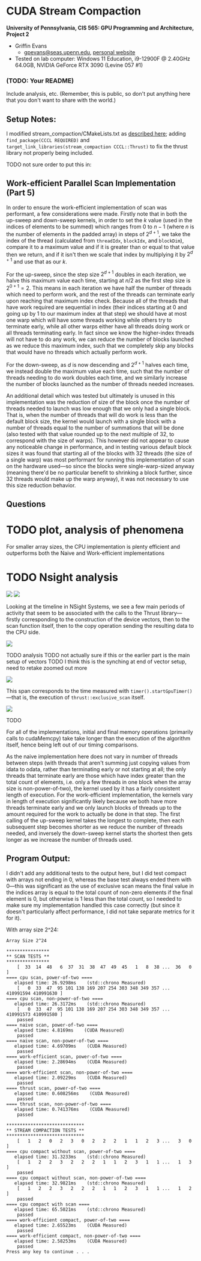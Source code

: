 CUDA Stream Compaction
======================

**University of Pennsylvania, CIS 565: GPU Programming and Architecture, Project 2**

* Griffin Evans
  * gpevans@seas.upenn.edu, [personal website](evanses.com/griffin)
* Tested on lab computer: Windows 11 Education, i9-12900F @ 2.40GHz 64.0GB, NVIDIA GeForce RTX 3090 (Levine 057 #1)

### (TODO: Your README)

Include analysis, etc. (Remember, this is public, so don't put
anything here that you don't want to share with the world.)

## Setup Notes:

I modified stream_compaction/CMakeLists.txt as [described here](https://edstem.org/us/courses/81464/discussion/6937028?answer=16157632); adding `find_package(CCCL REQUIRED)` and `target_link_libraries(stream_compaction CCCL::Thrust)` to fix the thrust library not properly being included.

TODO not sure order to put this in:
## Work-efficient Parallel Scan Implementation (Part 5)

In order to ensure the work-efficient implementation of scan was performant, a few considerations were made. Firstly note that in both the up-sweep and down-sweep kernels, in order to set the $k$ value (used in the indices of elements to be summed) which ranges from $0$ to $n-1$ (where $n$ is the number of elements in the padded array) in steps of $2^{d+1}$, we take the index of the thread (calculated from `threadIdx`, `blockIdx`, and `blockDim`), compare it to a maximum value and if it is greater than or equal to that value then we return, and if it isn't then we scale that index by multiplying it by $2^{d+1}$ and use that as our $k$.

For the up-sweep, since the step size $2^{d+1}$ doubles in each iteration, we halve this maximum value each time, starting at $n/2$ as the first step size is $2^{0+1} = 2$. This means in each iteration we have half the number of threads which need to perform work, and the rest of the threads can terminate early upon reaching that maximum index check. Because all of the threads that have work required are sequential in index (their indices starting at 0 and going up by 1 to our maximum index at that step) we should have at most one warp which will have some threads working while others try to terminate early, while all other warps either have all threads doing work or all threads terminating early. In fact since we know the higher-index threads will not have to do any work, we can reduce the number of blocks launched as we reduce this maximum index, such that we completely skip any blocks that would have no threads which actually perform work.

For the down-sweep, as $d$ is now descending and $2^{d+1}$ halves each time, we instead double the maximum value each time, such that the number of threads needing to do work doubles each time, and we similarly increase the number of blocks launched as the number of threads needed increases.

An additional detail which was tested but ultimately is unused in this implementation was the reduction of size of the block once the number of threads needed to launch was low enough that we only had a single block. That is, when the number of threads that will do work is less than the default block size, the kernel would launch with a single block with a number of threads equal to the number of summations that will be done (also tested with that value rounded up to the next multiple of 32, to correspond with the size of warps). This however did not appear to cause any noticeable change in performance, and in testing various default block sizes it was found that starting all of the blocks with 32 threads (the size of a single warp) was most performant for running this implementation of scan on the hardware used&mdash;so since the blocks were single-warp-sized anyway (meaning there'd be no particular benefit to shrinking a block further, since 32 threads would make up the warp anyway), it was not necessary to use this size reduction behavior.

## Questions

# TODO plot, analysis of phenomena

For smaller array sizes, the CPU implementation is plenty efficient and outperforms both the Naive and Work-efficient implementations

# TODO Nsight analysis

![](img/Overview1.png)
![](img/Overview2.png)

Looking at the timeline in NSight Systems, we see a few main periods of activity that seem to be associated with the calls to the Thrust library&mdash;firstly corresponding to the construction of the device vectors, then to the scan function itself, then to the copy operation sending the resulting data to the CPU side.

![](img/Zoom1.png)

TODO analysis TODO not actually sure if this or the earlier part is the main setup of vectors TODO I think this is the synching at end of vector setup, need to retake zoomed out more

![](img/Zoom2.png)

This span corresponds to the time measured with `timer().startGpuTimer()`&mdash;that is, the execution of `thrust::exclusive_scan` itself. 

![](img/Zoom3.png)

TODO

For all of the implementations, initial and final memory operations (primarily calls to cudaMemcpy) take take longer than the execution of the algorithm itself, hence being left out of our timing comparisons.

As the naive implementation here does not vary in number of threads between steps (with threads that aren't summing just copying values from idata to odata, rather than terminating early or not starting at all; the only threads that terminate early are those which have index greater than the total count of elements, i.e. only a few threads in one block when the array size is non-power-of-two), the kernel used by it has a fairly consistent length of execution. For the work-efficient implementation, the kernels vary in length of execution significantly likely because we both have more threads terminate early and we only launch blocks of threads up to the amount required for the work to actually be done in that step. The first calling of the up-sweep kernel takes the longest to complete, then each subsequent step becomes shorter as we reduce the number of threads needed, and inversely the down-sweep kernel starts the shortest then gets longer as we increase the number of threads used.

## Program Output:

I didn't add any additional tests to the output here, but I did test compact with arrays not ending in 0, whereas the base test always ended them with 0&mdash;this was significant as the use of exclusive scan means the final value in the indices array is equal to the total count of non-zero elements if the final element is 0, but otherwise is 1 less than the total count, so I needed to make sure my implementation handled this case correctly (but since it doesn't particularly affect performance, I did not take separate metrics for it for it).

With array size 2^24:
```
Array Size 2^24

****************
** SCAN TESTS **
****************
    [  33  14  48   6  37  31  38  47  49  45   1   8  38 ...  36   0 ]
==== cpu scan, power-of-two ====
   elapsed time: 26.9298ms    (std::chrono Measured)
    [   0  33  47  95 101 138 169 207 254 303 348 349 357 ... 410991594 410991630 ]
==== cpu scan, non-power-of-two ====
   elapsed time: 26.3172ms    (std::chrono Measured)
    [   0  33  47  95 101 138 169 207 254 303 348 349 357 ... 410991573 410991580 ]
    passed
==== naive scan, power-of-two ====
   elapsed time: 4.8169ms    (CUDA Measured)
    passed
==== naive scan, non-power-of-two ====
   elapsed time: 4.69709ms    (CUDA Measured)
    passed
==== work-efficient scan, power-of-two ====
   elapsed time: 2.28694ms    (CUDA Measured)
    passed
==== work-efficient scan, non-power-of-two ====
   elapsed time: 2.09229ms    (CUDA Measured)
    passed
==== thrust scan, power-of-two ====
   elapsed time: 0.608256ms    (CUDA Measured)
    passed
==== thrust scan, non-power-of-two ====
   elapsed time: 0.741376ms    (CUDA Measured)
    passed

*****************************
** STREAM COMPACTION TESTS **
*****************************
    [   1   2   0   2   3   0   2   2   2   1   1   2   3 ...   3   0 ]
==== cpu compact without scan, power-of-two ====
   elapsed time: 31.3233ms    (std::chrono Measured)
    [   1   2   2   3   2   2   2   1   1   2   3   1   1 ...   1   3 ]
    passed
==== cpu compact without scan, non-power-of-two ====
   elapsed time: 32.9821ms    (std::chrono Measured)
    [   1   2   2   3   2   2   2   1   1   2   3   1   1 ...   1   2 ]
    passed
==== cpu compact with scan ====
   elapsed time: 65.5021ms    (std::chrono Measured)
    passed
==== work-efficient compact, power-of-two ====
   elapsed time: 2.65523ms    (CUDA Measured)
    passed
==== work-efficient compact, non-power-of-two ====
   elapsed time: 2.58253ms    (CUDA Measured)
    passed
Press any key to continue . . .
```
